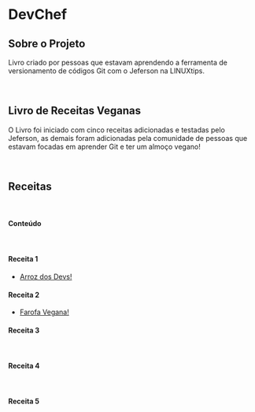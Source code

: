 # DevChef

## Sobre o Projeto

Livro criado por pessoas que estavam aprendendo a ferramenta de versionamento de códigos Git com o Jeferson na LINUXtips.

&nbsp;
## Livro de Receitas Veganas

O Livro foi iniciado com cinco receitas adicionadas e testadas pelo Jeferson, as demais foram adicionadas pela comunidade de pessoas que estavam focadas em aprender Git e ter um almoço vegano!

&nbsp;
## Receitas

&nbsp;
#### Conteúdo 

&nbsp;
#### Receita 1
- [Arroz dos Devs!](receita/arroz.md)
&nbsp;
#### Receita 2
- [Farofa Vegana!](receitas/farofa-vegana.md)
&nbsp;
#### Receita 3

&nbsp;
#### Receita 4

&nbsp;
#### Receita 5

